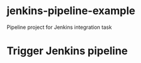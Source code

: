 # jenkins-pipeline-example
Pipeline project for Jenkins integration task
# Trigger Jenkins pipeline
